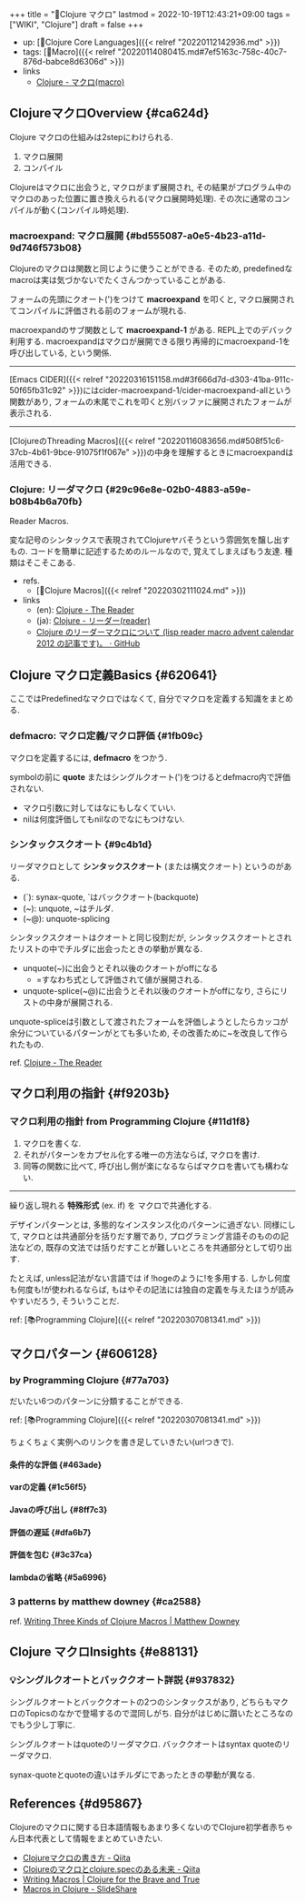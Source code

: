 +++
title = "📝Clojure マクロ"
lastmod = 2022-10-19T12:43:21+09:00
tags = ["WIKI", "Clojure"]
draft = false
+++

-   up: [📂Clojure Core Languages]({{< relref "20220112142936.md" >}})
-   tags: [🔖Macro]({{< relref "20220114080415.md#7ef5163c-758c-40c7-876d-babce8d6306d" >}})
-   links
    -   [Clojure - マクロ(macro)](https://japan-clojurians.github.io/clojure-site-ja/reference/macros)


## ClojureマクロOverview {#ca624d}

Clojure マクロの仕組みは2stepにわけられる.

1.  マクロ展開
2.  コンパイル

Clojureはマクロに出会うと, マクロがまず展開され, その結果がプログラム中のマクロのあった位置に置き換えられる(マクロ展開時処理). その次に通常のコンパイルが動く(コンパイル時処理).


### macroexpand: マクロ展開 {#bd555087-a0e5-4b23-a11d-9d746f573b08}

Clojureのマクロは関数と同じように使うことができる. そのため, predefinedなmacroは実は気づかないでたくさんつかっていることがある.

フォームの先頭にクオート(')をつけて **macroexpand** を叩くと, マクロ展開されてコンパイルに評価される前のフォームが現れる.

macroexpandのサブ関数として **macroexpand-1** がある. REPL上でのデバック利用する. macroexpandはマクロが展開できる限り再帰的にmacroexpand-1を呼び出している, という関係.

---

[Emacs CIDER]({{< relref "20220316151158.md#3f666d7d-d303-41ba-911c-50f65fb31c92" >}})にはcider-macroexpand-1/cider-macroexpand-allという関数があり, フォームの末尾でこれを叩くと別バッファに展開されたフォームが表示される.

---

[ClojureのThreading Macros]({{< relref "20220116083656.md#508f51c6-37cb-4b61-9bce-91075f1f067e" >}})の中身を理解するときにmacroexpandは活用できる.


### Clojure: リーダマクロ {#29c96e8e-02b0-4883-a59e-b08b4b6a70fb}

Reader Macros.

変な記号のシンタックスで表現されてClojureヤバそうという雰囲気を醸し出すもの. コードを簡単に記述するためのルールなので, 覚えてしまえばもう友達. 種類はそこそこある.

-   refs.
    -   [📝Clojure Macros]({{< relref "20220302111024.md" >}})
-   links
    -   (en): [Clojure - The Reader](https://clojure.org/reference/reader#syntax-quote)
    -   (ja): [Clojure - リーダー(reader)](https://japan-clojurians.github.io/clojure-site-ja/reference/reader)
    -   [Clojure のリーダーマクロについて (lisp reader macro advent calendar 2012 の記事です)。 · GitHub](https://gist.github.com/ponkore/4195740)


## Clojure マクロ定義Basics {#620641}

ここではPredefinedなマクロではなくて, 自分でマクロを定義する知識をまとめる.


### defmacro: マクロ定義/マクロ評価 {#1fb09c}

マクロを定義するには, **defmacro** をつかう.

symbolの前に **quote** またはシングルクオート(')をつけるとdefmacro内で評価されない.

-   マクロ引数に対してはなにもしなくていい.
-   nilは何度評価してもnilなのでなにもつけない.


### シンタックスクオート {#9c4b1d}

リーダマクロとして **シンタックスクオート** (または構文クオート) というのがある.

-   (\`): synax-quote, \`はバッククオート(backquote)
-   (~):  unquote, ~はチルダ.
-   (~@): unquote-splicing

シンタックスクオートはクオートと同じ役割だが, シンタックスクオートとされたリストの中でチルダに出会ったときの挙動が異なる.

-   unquote(~)に出会うとそれ以後のクオートがoffになる
    -   =すなわち式として評価されて値が展開される.
-   unquote-splice(~@)に出会うとそれ以後のクオートがoffになり, さらにリストの中身が展開される.

unquote-spliceは引数として渡されたフォームを評価しようとしたらカッコが余分についているパターンがとても多いため, その改善ために~を改良して作られたもの.

ref. [Clojure - The Reader](https://clojure.org/reference/reader#syntax-quote)


## マクロ利用の指針 {#f9203b}


### マクロ利用の指針 from Programming Clojure {#11d1f8}

1.  マクロを書くな.
2.  それがパターンをカプセル化する唯一の方法ならば, マクロを書け.
3.  同等の関数に比べて, 呼び出し側が楽になるならばマクロを書いても構わない.

---

繰り返し現れる **特殊形式** (ex. if) を マクロで共通化する.

デザインパターンとは, 多態的なインスタンス化のパターンに過ぎない. 同様にして, マクロとは共通部分を括りだす層であり, プログラミング言語そのものの記法などの, 既存の文法では括りだすことが難しいところを共通部分として切り出す.

たとえば, unless記法がない言語では if !hogeのように!を多用する. しかし何度も何度も!が使われるならば, もはやその記法には独自の定義を与えたほうが読みやすいだろう, そういうことだ.

ref: [📚Programming Clojure]({{< relref "20220307081341.md" >}})


## マクロパターン {#606128}


### by Programming Clojure {#77a703}

だいたい6つのパターンに分類することができる.

ref: [📚Programming Clojure]({{< relref "20220307081341.md" >}})

ちょくちょく実例へのリンクを書き足していきたい(urlつきで).


#### 条件的な評価 {#463ade}


#### varの定義 {#1c56f5}


#### Javaの呼び出し {#8ff7c3}


#### 評価の遅延 {#dfa6b7}


#### 評価を包む {#3c37ca}


#### lambdaの省略 {#5a6996}


### 3 patterns by matthew downey {#ca2588}

ref. [Writing Three Kinds of Clojure Macros | Matthew Downey](https://matthewdowney.github.io/writing-three-kinds-of-clojure-macros.html)


## Clojure マクロInsights {#e88131}


### 💡シングルクオートとバッククオート詳説 {#937832}

シングルクオートとバッククオートの2つのシンタックスがあり, どちらもマクロのTopicsのなかで登場するので混同しがち. 自分がはじめに躓いたところなのでもう少し丁寧に.

シングルクオートはquoteのリーダマクロ. バッククオートはsyntax quoteのリーダマクロ.

synax-quoteとquoteの違いはチルダにであったときの挙動が異なる.


## References {#d95867}

Clojureのマクロに関する日本語情報もあまり多くないのでClojure初学者赤ちゃん日本代表として情報をまとめていきたい.

-   [Clojureマクロの書き方 - Qiita](https://qiita.com/BooookStore/items/e7919d7c2504bc7a5f2b)
-   [Clojureのマクロとclojure.specのある未来 - Qiita](https://qiita.com/lagenorhynque/items/41b8ea18ccaee8a0a5db)
-   [Writing Macros | Clojure for the Brave and True](https://www.braveclojure.com/writing-macros/)
-   [Macros in Clojure - SlideShare](https://www.slideshare.net/sohta/macros-in-clojure)
